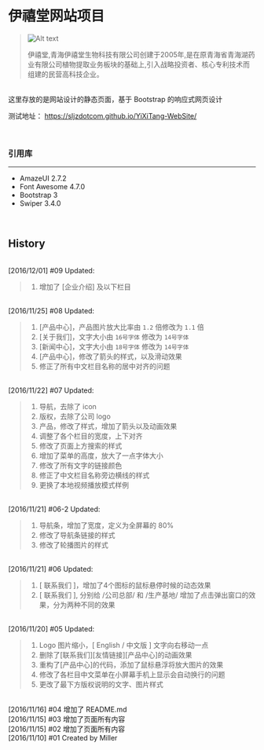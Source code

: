 # 伊禧堂网站项目

>![Alt text](https://sljzdotcom.github.io/YiXiTang-WebSite/images/logo.jpg)
><p>伊禧堂,青海伊禧堂生物科技有限公司创建于2005年,是在原青海省青海湖药业有限公司植物提取业务板块的基础上,引入战略投资者、核心专利技术而组建的民营高科技企业。</p>

<br />
这里存放的是网站设计的静态页面，基于 Bootstrap 的响应式网页设计

测试地址：
<https://sljzdotcom.github.io/YiXiTang-WebSite/>

<br />


### 引用库
***
* AmazeUI 2.7.2
* Font Awesome 4.7.0
* Bootstrap 3
* Swiper 3.4.0


<br />

## History
<br />[2016/12/01] #09  Updated:
> 1.	增加了 [企业介绍] 及以下栏目

<br />[2016/11/25] #08  Updated:
> 1.	[产品中心]，产品图片放大比率由 <code>1.2</code> 倍修改为 <code>1.1</code> 倍
> 2.	[关于我们]，文字大小由 <code>16号字体</code> 修改为 <code>14号字体</code> 
> 3.	[新闻中心]，文字大小由 <code>18号字体</code> 修改为 <code>14号字体</code> 
> 4.	[产品中心]，修改了箭头的样式，以及滑动效果
> 5.	修正了所有中文栏目名称的居中对齐的问题

<br />[2016/11/22] #07  Updated:
> 1.	导航，去除了 icon
> 2.	版权，去除了公司 logo
> 3.	产品，修改了样式，增加了箭头以及动画效果
> 4.	调整了各个栏目的宽度，上下对齐
> 5.	修改了页面上方搜索的样式
> 6.	增加了菜单的高度，放大了一点字体大小
> 7.	修改了所有文字的链接颜色
> 8.	修正了中文栏目名称旁边横线的样式
> 9.	更换了本地视频播放模式样例

<br />[2016/11/21] #06-2  Updated:
> 1.	导航条，增加了宽度，定义为全屏幕的 80%
> 2.	修改了导航条链接的样式
> 3.	修改了轮播图片的样式

<br />[2016/11/21] #06  Updated:
> 1.	[ 联系我们 ]，增加了4个图标的鼠标悬停时候的动态效果
> 2.	[ 联系我们 ], 分别给 /公司总部/  和  /生产基地/ 增加了点击弹出窗口的效果，分为两种不同的效果

<br />[2016/11/20] #05  Updated:
> 1.	Logo 图片缩小，[ English / 中文版 ] 文字向右移动一点
> 2.	删除了[联系我们][友情链接][产品中心]的动画效果
> 3.	重构了[产品中心]的代码，添加了鼠标悬浮将放大图片的效果
> 4.	修改了各栏目中文菜单在小屏幕手机上显示会自动换行的问题
> 5.	更改了最下方版权说明的文字、图片样式

<br />[2016/11/16] #04  增加了 README.md
<br />[2016/11/15] #03  增加了页面所有内容
<br />[2016/11/15] #02  增加了页面所有内容
<br />[2016/11/10] #01  Created by Miller

